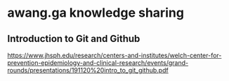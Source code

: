 # awang.ga knowledge sharing
## Introduction to Git and Github
https://www.jhsph.edu/research/centers-and-institutes/welch-center-for-prevention-epidemiology-and-clinical-research/events/grand-rounds/presentations/191120%20intro_to_git_github.pdf
